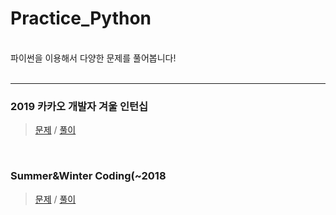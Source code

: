# Practice_Python
<br>
파이썬을 이용해서 다양한 문제를 풀어봅니다!<br><br>

***

### 2019 카카오 개발자 겨울 인턴십
> [문제](https://simpleisit.tistory.com/144) / [풀이](./kakao/2019_카카오_개발자_겨울_인턴십.py)
<br>

### Summer&Winter Coding(~2018
> [문제](https://simpleisit.tistory.com/146) / [풀이](./etc/Summer&Winter_Coding(~2018).py)
<br>

